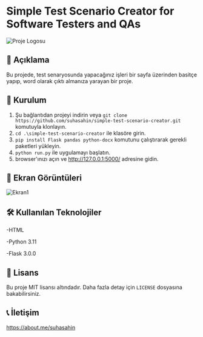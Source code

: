 # Simple Test Scenario Creator for Software Testers and QAs

![Proje Logosu](https://i.imgur.com/c3acjLc.png)

## 📖 Açıklama

Bu projede, test senaryosunda yapacağınız işleri bir sayfa üzerinden basitçe yapıp, word olarak çıktı almanıza yarayan bir proje.

## 🚀 Kurulum

1. Şu bağlantıdan projeyi indirin veya `git clone https://github.com/suhasahin/simple-test-scenario-creator.git` komutuyla klonlayın.
2. `cd .\simple-test-scenario-creator` ile klasöre girin.
3. `pip install Flask pandas python-docx` komutunu çalıştırarak gerekli paketleri yükleyin.
4. `python run.py` ile uygulamayı başlatın.
5. browser'ınızı açın ve http://127.0.0.1:5000/ adresine gidin.

## 🎥 Ekran Görüntüleri

![Ekran1](https://i.imgur.com/1rQ7Ipk.png)

## 🛠 Kullanılan Teknolojiler
-HTML

-Python 3.11

-Flask 3.0.0

## 📜 Lisans

Bu proje MIT lisansı altındadır. Daha fazla detay için `LICENSE` dosyasına bakabilirsiniz.


## 📞 İletişim

https://about.me/suhasahin

